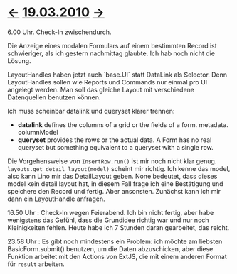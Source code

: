 # [←](20100318.md) [19.03.2010](20100319.md) [→](20100322.md) #

6.00 Uhr. Check-In zwischendurch.

Die Anzeige eines modalen Formulars auf einem bestimmten Record ist schwieriger, als ich gestern nachmittag glaubte. Ich hab noch nicht die Lösung.

LayoutHandles haben jetzt auch `base.UI´ statt DataLink als Selector. Denn LayoutHandles sollen wie Reports und Commands nur einmal pro UI angelegt werden. Man soll das gleiche Layout mit verschiedene Datenquellen benutzen können.

Ich muss scheinbar datalink und queryset klarer trennen:

  * **datalink** defines the columns of a grid or the fields of a form. metadata. columnModel
  * **queryset** provides the rows or the actual data. A Form has no real queryset but something equivalent to a queryset with a single row.

Die Vorgehensweise von `InsertRow.run()` ist mir noch nicht klar genug.
`layouts.get_detail_layout(model)` scheint mir richtig. Ich kenne das model, also kann Lino mir das DetailLayout geben. None bedeutet, dass dieses model kein detail layout hat, in diesem Fall frage ich eine Bestätigung und speichere den Record und fertig. Aber ansonsten. Zunächst kann ich mir dann ein LayoutHandle anfragen.

16.50 Uhr : Check-In wegen Feierabend. Ich bin nicht fertig, aber habe wenigstens das Gefühl, dass die Grundidee richtig war und nur noch Kleinigkeiten fehlen. Heute habe ich 7 Stunden daran gearbeitet, das reicht.

23.58 Uhr : Es gibt noch mindestens ein Problem: ich möchte am liebsten BasicForm.submit() benutzen, um die Daten abzuschicken, aber diese Funktion arbeitet mit den Actions von ExtJS, die mit einem anderen Format für `result` arbeiten.